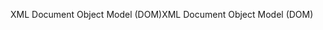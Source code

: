 <span data-ttu-id="dade4-101">XML Document Object Model (DOM)</span><span class="sxs-lookup"><span data-stu-id="dade4-101">XML Document Object Model (DOM)</span></span>